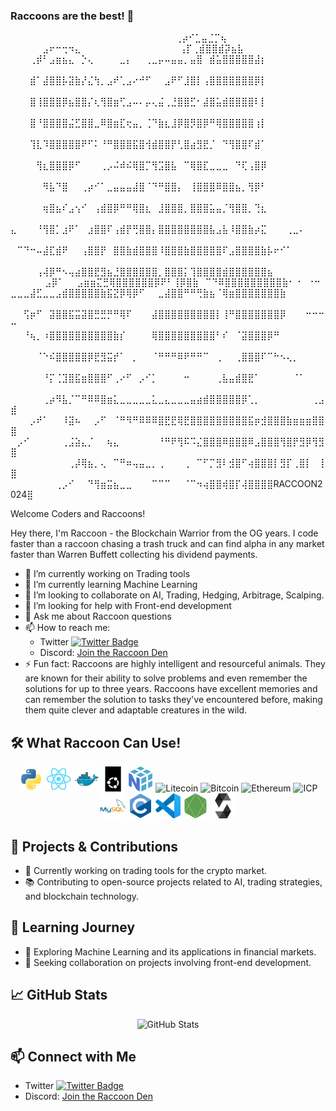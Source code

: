 ### Raccoons are the best! 👋



⠀⠀⠀⠀⠀⠀⠀⠀⠀⠀⠀⠀⠀⠀⠀    ⠀⠀⠀⠀⠀⠀⠀⠀⠀⠀    ⢀⡴⠊⣁⣤⣈⡉⢦⠀⠀⠀⠀⠀⠀⠀⠀⠀⠀⠀⠀
⠀⠀⠀⠀⠀⣠⠖⠒⢒⠲⣄⠀⠀⠀⠀⠀⠀⠀⠀⠀⠀⠀⠀⠀⠀⠀     ⢠⡏⢀⣾⣿⣿⣾⡽⣦⣧⠀⠀⠀⠀⠀⠀⠀⠀⠀⠀⠀
⠀⠀⠀⢀⡾⠃⣠⣶⣦⣄⠀⡑⢄⠀⠀⠀⠀⣀⡄⠀⠀⢀⣀⡤⠤⣤⣤⡀⣤⣿⠀⣾⣥⣿⣿⣿⣿⣿⣼⡆⠀⠀⠀⠀⠀⠀⠀⠀⠀⠀
⠀⠀⠀⣾⠁⣼⣿⣿⡧⣽⣷⡜⣌⢳⡀⣠⠞⢁⣠⠔⠚⠋⠀⠀⣠⠟⠋⣸⣿⡇⢠⣿⣿⣿⣿⣿⣿⣿⡿⡇⠀⠀⠀⠀⠀⠀⠀⠀⠀⠀
⠀⠀⠀⣿⢸⣿⣿⣿⡿⣦⣿⣿⡌⢆⢻⣿⣶⢋⣠⠤⠄⡤⢄⣬⢀⣘⣿⣿⣋⠂⣼⣿⣥⣾⣿⣿⣿⣿⠇⡇⠀⠀⠀⠀⠀⠀⠀⠀⠀⠀
⠀⠀⠀⣿⠘⣿⣿⣿⣿⣬⣋⣿⣿⣀⠿⣿⣶⣏⢖⣤⡀⢈⠙⣷⣆⣸⡿⣿⡻⣿⡿⠛⢿⣿⣿⣿⣿⣿⢰⡇⠀⠀⠀⠀⠀⠀⠀⠀⠀⠀
⠀⠀⠀⢹⣇⠹⣿⣿⣿⣿⣿⠟⠋⠅⠘⠛⣿⣿⣿⣯⣿⢺⣾⣿⣿⡟⢃⣿⣴⣻⣟⡈⠀⠙⢻⣿⣿⠏⣾⠁⠀⠀⠀⠀⠀⠀⠀⠀⠀⠀
⠀⠀⠀⠀⢻⣆⣿⣿⣿⡿⠋⠀⠀⠀⢀⡠⠬⠾⠮⢿⣿⡉⢻⣩⣿⣧⠀⠉⢿⣿⣏⣀⣀⣀⠀⠙⢏⢠⣿⡿⠀⠀⠀⠀⠀⠀⠀⠀⠀⠀
⠀⠀⠀⠀⠀⠻⣧⠙⣿⠀⠀⢀⡴⠊⠁⣀⣤⣤⣤⣼⣿⠈⠙⠛⣿⣿⡄⠀⢸⣿⣿⣿⠿⣿⣿⣦⡀⢻⡿⠃⠀⠀⠀⠀⠀⠀⠀⠀⠀⠀
⠀⠀⠀⠀⠀⢶⣿⣦⠎⣠⢢⠊⠀⢠⣾⣿⡿⠛⠛⢿⣿⣆⠀⣸⣿⣿⣿⡀⣿⣿⣿⣥⣤⡈⢻⣿⣿⡀⢙⣆⠀⠀⠀⠀⠀⠀⠀⠀⠀⠀
⣄⠀⠀⠀⠘⢻⣿⡁⣰⠟⠁⠀⣰⣿⣿⠏⢠⣾⡟⢛⣿⣿⡄⣿⣿⣿⣿⣿⣿⣿⣿⣧⣠⣧⠸⣿⣿⣷⡴⣍⠀⠀⠀⢀⣀⠄⠀⠀⠀⠀
⠀⠉⠙⠒⠤⣼⣏⣾⠟⠀⠀⢠⣿⣿⡟⠀⣿⣿⣷⣾⣿⣿⣿⠸⣿⣿⣿⣷⣿⣿⣿⣿⣿⠏⣠⣿⣿⣿⣿⣷⡧⠖⠊⠁⠀⠀⠀⠀⠀⠀
⠀⠀⠀⠀⢠⢼⡿⠛⠢⢤⣴⣿⣿⣟⣻⣦⣘⣿⣿⣿⣿⣿⣿⡀⣿⣿⣿⡅⢹⣿⣿⣿⣿⣾⣿⣿⣿⣿⣿⣿⣦⠀⠀⠀⠀⠀⠀⠀⠀⠀
⠀⠀⠀⠀⣠⡿⠁⠀⠀⣠⣶⣶⣍⣛⢿⣿⣿⣿⣿⣿⣿⡿⠟⠃⢸⡿⣿⣷⠀⠉⠙⠿⣿⣿⣿⣿⣿⣿⣿⣿⣿⣷⠂⠐⠀⠐⠒
⣀⣀⣀⣼⣋⣀⣀⣠⣾⣿⣿⣿⣿⣿⣷⣯⣝⡿⢿⡿⠋⠀⠀⣀⣼⣿⣿⠛⠛⢛⣷⣦⠈⢿⣶⣿⣿⣿⣿⣿⣿⣿⣷⠀⠀⠀⠀⠀⠀⠀
⠀⠀⢫⡶⠋⠀⣽⣿⣿⣯⣭⣽⣿⣛⣛⡛⠛⢿⠏⠀⠀⠀⣼⣿⣿⣿⣿⣿⣿⣿⣿⣿⡇⢸⠛⣿⣿⣿⣿⣿⣿⣿⡿⠀⠀⠀⠒⠒⠒⠒
⠀⠀⠘⢦⡀⠰⣿⣿⣿⣿⣿⣿⣿⣿⣿⣿⣷⡎⠀⠀⠀⠀⢿⣿⣿⣿⣿⣿⣿⣿⣿⣿⠃⠎⠀⠈⣽⣿⣿⣿⡿⠛⠀⠀⠀⠀⠀⠀⠀⠀
⠀⠀⠀⠀⠈⠑⠮⣿⣿⣿⣿⣿⡿⣟⣻⣭⡞⠁⠀⡀⠀⠀⠈⠛⠛⠛⠿⠟⠛⠛⠉⠀⢀⠀⠀⢀⣿⣿⣿⠏⠉⠓⠢⢄⡀⠀⠀⠀⠀⠀
⠀⠀⠀⠀⠀⠘⡍⢈⣹⣿⣯⣶⣿⣿⣿⠋⢀⠔⠋⠀⡠⠊⡁⠀⠀⠀⠀⠒⠀⠀⠀⠀⢀⣧⣤⣾⣿⣟⠁⠀⠀⠀⠀⠀⠈⠁⠀⠀⠀⠀
⠀⠀⠀⠀⠀⢀⡴⠻⣧⡈⠉⠛⠿⠿⣿⣶⣅⣀⣀⣀⣀⣀⣅⣀⣄⣀⣀⣀⣤⣴⣾⣿⣿⣿⣿⣿⡿⢁⡀⠀⠀⠀⠀⠀⠀⠀⠀⢀⣠⣾
⠀⠀⠀⡠⠞⠁⠀⠀⠸⣽⠦⠀⠀⡠⠋⠀⠈⠛⠻⠛⠿⠿⠿⣿⣟⣟⢿⣟⣿⣿⣿⣿⣿⣿⣿⣿⣿⣯⡶⣺⣿⣿⣿⣷⣶⣶⣶⣿⣿⣿
⠀⡠⠊⠀⠀⠀⠀⠀⢀⣨⣵⣄⡈⠀⠀⢦⣄⠀⠀⠀⠀⠀⠀⠘⠛⠟⢻⠯⠩⣌⣿⣿⣿⠿⣿⣿⣿⠿⣠⣿⣿⣿⢻⣿⡟⣻⡿⢻⣻⣿
⠀⠀⠀⠀⠀⠀⠀⠀⠀⢀⡼⢿⣦⡀⢄⠀⠉⠛⠶⢤⣤⣀⡀⢀⠀⠀⠀⢀⠀⠉⠋⡉⣻⠇⣺⣿⠋⢴⣿⣿⣿⡇⣻⡏⢀⣿⡇⠀⢸⣿
⠀⠀⠀⠀⠀⠀⠀⢀⡠⠊⠀⠀⠙⢻⣶⣭⣦⣀⣀⠀⠀⠀⠉⠉⠉⠀⠀⠈⠉⠲⢴⣿⣿⢾⣿⡏⢼⣿⣿⣿⣿RACCOON2024⣿

Welcome Coders and Raccoons!

Hey there, I'm Raccoon - the Blockchain Warrior from the OG years. I code faster than a raccoon chasing a trash truck and can find alpha in any market faster than Warren Buffett collecting his dividend payments.

- 🔭 I’m currently working on Trading tools
- 🌱 I’m currently learning Machine Learning
- 👯 I’m looking to collaborate on AI, Trading, Hedging, Arbitrage, Scalping.
- 🤔 I’m looking for help with Front-end development
- 💬 Ask me about Raccoon questions
- 📫 How to reach me:
  - Twitter [![Twitter Badge](https://img.shields.io/twitter/follow/DaCryptoRaccoon?style=social)](https://twitter.com/DaCryptoRaccoon)
  - Discord: [Join the Raccoon Den](https://discord.gg/9qVYajHsd2)
- ⚡ Fun fact: Raccoons are highly intelligent and resourceful animals. They are known for their ability to solve problems and even remember the solutions for up to three years. Raccoons have excellent memories and can remember the solution to tasks they've encountered before, making them quite clever and adaptable creatures in the wild.

## 🛠️ What Raccoon Can Use!

<p align="center">
  <img src="https://raw.githubusercontent.com/devicons/devicon/master/icons/python/python-original.svg" alt="Python" width="40" height="40"/>
  <img src="https://raw.githubusercontent.com/devicons/devicon/master/icons/react/react-original.svg" alt="React" width="40" height="40"/>
  <img src="https://raw.githubusercontent.com/devicons/devicon/master/icons/docker/docker-original.svg" alt="Docker" width="40" height="40"/>
  <img src="https://raw.githubusercontent.com/devicons/devicon/master/icons/ubuntu/ubuntu-plain.svg" alt="Ubuntu" width="40" height="40"/>
  <img src="https://raw.githubusercontent.com/devicons/devicon/master/icons/numpy/numpy-original.svg" alt="NumPy" width="40" height="40"/>
  <img src="https://github.com/spothq/cryptocurrency-icons/blob/master/32%402x/color/ltc%402x.png" alt="Litecoin" width="40" height="40"/>
  <img src="https://github.com/spothq/cryptocurrency-icons/blob/master/32%402x/color/btc%402x.png" alt="Bitcoin" width="40" height="40"/>
  <img src="https://github.com/spothq/cryptocurrency-icons/blob/master/32%402x/color/eth%402x.png" alt="Ethereum" width="40" height="40"/>
  <img src="https://github.com/spothq/cryptocurrency-icons/blob/master/32%402x/color/icp%402x.png" alt="ICP" width="40" height="40"/>
  <img src="https://raw.githubusercontent.com/devicons/devicon/master/icons/mysql/mysql-original-wordmark.svg" alt="MySQL" width="40" height="40"/>
  <img src="https://raw.githubusercontent.com/devicons/devicon/master/icons/c/c-original.svg" alt="C" width="40" height="40"/>
  <img src="https://raw.githubusercontent.com/devicons/devicon/master/icons/vscode/vscode-original.svg" alt="VSCode" width="40" height="40"/>
  <img src="https://raw.githubusercontent.com/devicons/devicon/master/icons/nodejs/nodejs-plain.svg" alt="Node.js" width="40" height="40"/>
  <img src="https://raw.githubusercontent.com/devicons/devicon/master/icons/solidity/solidity-original.svg" alt="Solidity" width="40" height="40"/>
</p>


## 🔧 Projects & Contributions

- 🚀 Currently working on trading tools for the crypto market.
- 📚 Contributing to open-source projects related to AI, trading strategies, and blockchain technology.

## 🌱 Learning Journey

- 🤖 Exploring Machine Learning and its applications in financial markets.
- 🚧 Seeking collaboration on projects involving front-end development.

## 📈 GitHub Stats

<p align="center">
  <img src="https://github-readme-stats.vercel.app/api?username=DaCryptoRaccoon&show_icons=true&hide_border=true" alt="GitHub Stats"/>
</p>

## 📫 Connect with Me

- Twitter [![Twitter Badge](https://img.shields.io/twitter/follow/DaCryptoRaccoon?style=social)](https://twitter.com/DaCryptoRaccoon)
- Discord: [Join the Raccoon Den](https://discord.gg/9qVYajHsd2)
